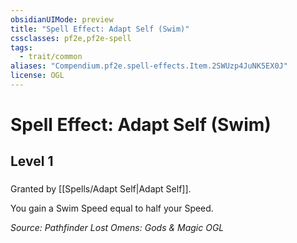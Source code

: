 ```yaml
---
obsidianUIMode: preview
title: "Spell Effect: Adapt Self (Swim)"
cssclasses: pf2e,pf2e-spell
tags:
  - trait/common
aliases: "Compendium.pf2e.spell-effects.Item.2SWUzp4JuNK5EX0J"
license: OGL
---
```

# Spell Effect: Adapt Self (Swim)
## Level 1
### 






Granted by [[Spells/Adapt Self|Adapt Self]].

You gain a Swim Speed equal to half your Speed.

*Source: Pathfinder Lost Omens: Gods & Magic*
*OGL*